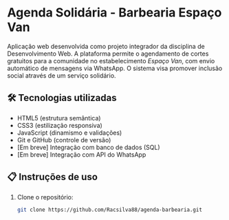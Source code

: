 # Agenda Solidária - Barbearia Espaço Van

Aplicação web desenvolvida como projeto integrador da disciplina de Desenvolvimento Web. A plataforma permite o agendamento de cortes gratuitos para a comunidade no estabelecimento *Espaço Van*, com envio automático de mensagens via WhatsApp. O sistema visa promover inclusão social através de um serviço solidário.

## 🛠 Tecnologias utilizadas
- HTML5 (estrutura semântica)
- CSS3 (estilização responsiva)
- JavaScript (dinamismo e validações)
- Git e GitHub (controle de versão)
- [Em breve] Integração com banco de dados (SQL)
- [Em breve] Integração com API do WhatsApp

## 📋 Instruções de uso
1. Clone o repositório:
   ```bash
   git clone https://github.com/Racsilva88/agenda-barbearia.git
